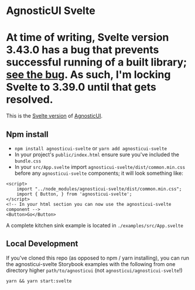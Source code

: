 # AgnosticUI Svelte

# At time of writing, Svelte version 3.43.0 has a bug that prevents successful running of a built library; [see the bug](https://github.com/sveltejs/svelte/issues/6584). As such, I'm locking Svelte to 3.39.0 until that gets resolved.

This is the [Svelte version](https://github.com/AgnosticUI/agnosticui/tree/master/agnosticui-svelte) of [AgnosticUI](https://github.com/AgnosticUI/agnosticui).

## Npm install

- `npm install agnosticui-svelte` or `yarn add agnosticui-svelte`
- In your project's `public/index.html` ensure sure you've included the `bundle.css`
- In your `src/App.svelte` import `agnosticui-svelte/dist/common.min.css` before any `agnosticui-svelte` components; it will look something like:

```svelte
<script>
	import "../node_modules/agnosticui-svelte/dist/common.min.css";
	import { Button, } from 'agnosticui-svelte';
</script>
<!-- In your html section you can now use the agnosticui-svelte component -->
<Button>Go</Button>
```
A complete kitchen sink example is located in `./examples/src/App.svelte`

## Local Development

If you've cloned this repo (as opposed to npm / yarn installing), you can run the agnosticui-svelte Storybook
examples with the following from one directory higher `path/to/agnosticui` (not `agnosticui/agnosticui-svelte`!)

```
yarn && yarn start:svelte
```
